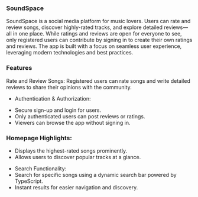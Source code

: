### SoundSpace
SoundSpace is a social media platform for music lovers. Users can rate and review songs, discover highly-rated tracks, and explore detailed reviews—all in one place. While ratings and reviews are open for everyone to see, only registered users can contribute by signing in to create their own ratings and reviews. The app is built with a focus on seamless user experience, leveraging modern technologies and best practices.

### Features
Rate and Review Songs: Registered users can rate songs and write detailed reviews to share their opinions with the community.
- Authentication & Authorization:
* Secure sign-up and login for users.
*  Only authenticated users can post reviews or ratings.
*  Viewers can browse the app without signing in.
### Homepage Highlights:
- Displays the highest-rated songs prominently.
- Allows users to discover popular tracks at a glance.
* Search Functionality:
* Search for specific songs using a dynamic search bar powered by TypeScript.
* Instant results for easier navigation and discovery.
